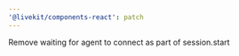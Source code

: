 ```yaml
---
'@livekit/components-react': patch
---
```


Remove waiting for agent to connect as part of session.start
